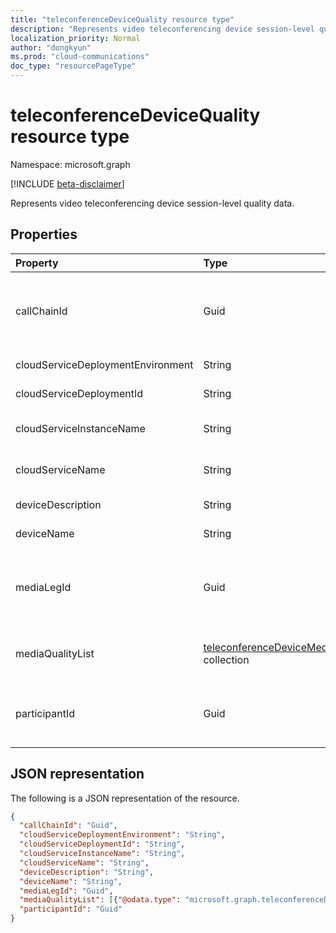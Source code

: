 ```yaml
---
title: "teleconferenceDeviceQuality resource type"
description: "Represents video teleconferencing device session-level quality data."
localization_priority: Normal
author: "dongkyun"
ms.prod: "cloud-communications"
doc_type: "resourcePageType"
---
```


# teleconferenceDeviceQuality resource type

Namespace: microsoft.graph

[!INCLUDE [beta-disclaimer](../../includes/beta-disclaimer.md)]

Represents video teleconferencing device session-level quality data.

## Properties

| Property     | Type        | Description |
|:-------------|:------------|:------------|
|callChainId|Guid|A unique identifier for all  the participant calls in a conference or a unique identifier for two participant calls in P2P call. This needs to be copied over from `Microsoft.Graph.Call.CallChainId`.|
|cloudServiceDeploymentEnvironment|String|A geo-region where the service is deployed, such as `ProdNoam`.|
|cloudServiceDeploymentId|String|A unique deployment identifier assigned by Azure.|
|cloudServiceInstanceName|String|The Azure deployed cloud service instance name, such as `FrontEnd_IN_3`.|
|cloudServiceName|String|The Azure deployed cloud service name, such as `contoso.cloudapp.net`.|
|deviceDescription|String|Any additional description, such as `VTC Bldg 30/21`.|
|deviceName|String|The user media agent name, such as `Cisco SX80`.|
|mediaLegId|Guid|A unique identifier for a specific media leg of a participant in a conference.  One participant can have multiple media leg identifiers if retargeting happens. CVI partner assigns this value.|
|mediaQualityList|[teleconferenceDeviceMediaQuality](teleconferencedevicemediaquality.md) collection|The list of media qualities in a media session (call), such as audio quality, video quality, and/or screen sharing quality.|
|participantId|Guid|A unique identifier for a specific participant in a conference. The CVI partner needs to copy over `Call.MyParticipantId` to this property.|

## JSON representation

The following is a JSON representation of the resource.

<!-- {
  "blockType": "resource",
  "optionalProperties": [

  ],
  "@odata.type": "microsoft.graph.teleconferenceDeviceQuality",
  "baseType": null
}-->

```json
{
  "callChainId": "Guid",
  "cloudServiceDeploymentEnvironment": "String",
  "cloudServiceDeploymentId": "String",
  "cloudServiceInstanceName": "String",
  "cloudServiceName": "String",
  "deviceDescription": "String",
  "deviceName": "String",
  "mediaLegId": "Guid",
  "mediaQualityList": [{"@odata.type": "microsoft.graph.teleconferenceDeviceMediaQuality"}],
  "participantId": "Guid"
}
```

<!-- uuid: 16cd6b66-4b1a-43a1-adaf-3a886856ed98
2019-02-04 14:57:30 UTC -->
<!-- {
  "type": "#page.annotation",
  "description": "teleconferenceDeviceQuality resource",
  "keywords": "",
  "section": "documentation",
  "tocPath": ""
}-->


